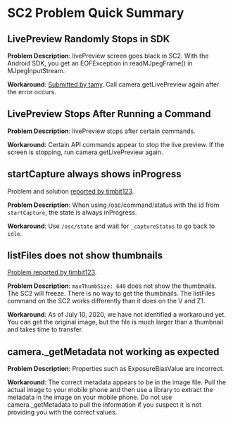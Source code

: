 # SC2 Problem Quick Summary

## LivePreview Randomly Stops in SDK

__Problem Description__: livePreview screen goes black in SC2.
With the Android SDK,
you get an
EOFException in readMJpegFrame() in MJpegInputStream.

__Workaround__: [Submitted by tamy](https://community.theta360.guide/t/question-about-getlivepreview-by-thetasc2-on-android/5117/15?u=craig).
Call camera.getLivePreview again after the error occurs.

## LivePreview Stops After Running a Command

__Problem Description__: livePreview stops after certain commands.

__Workaround__: Certain API commands appear to stop the live preview.  If the screen is 
stopping, run camera.getLivePreview again.

## startCapture always shows inProgress

Problem and solution [reported by timbit123](https://community.theta360.guide/t/solved-check-for-sc2-auto-bracket-completion/5651/2?u=craig).

__Problem Description__: When using /osc/command/status with the id from
`startCapture`, the state is always inProgress.

__Workaround__: Use `/osc/state` and wait for `_captureStatus` to go back to `idle`.

## listFiles does not show thumbnails

[Problem reported by timbit123](https://community.theta360.guide/t/sc2-listfiles-command-with-thumbnails-not-working/5748?u=craig).

__Problem Description__: `maxThumbSize: 640` does not show the thumbnails.
The SC2 will freeze. There is no way to get the thumbnails. The
listFiles command on the SC2 works differently than it does on the V and Z1.

__Workaround__: As of July 10, 2020, we have not identified a workaround yet.
You can get the original image, but the file is much larger than a thumbnail
and takes time to transfer.

## camera._getMetadata not working as expected

__Problem Description__: Properties such as ExposureBiasValue
are incorrect.  

__Workaround__: The correct metadata appears to be in the image file.
Pull the actual image to your mobile phone and then use a library
to extract the metadata in the image on your mobile phone.  Do not
use camera._getMetadata to pull the information if you suspect 
it is not providing you with the correct values.
